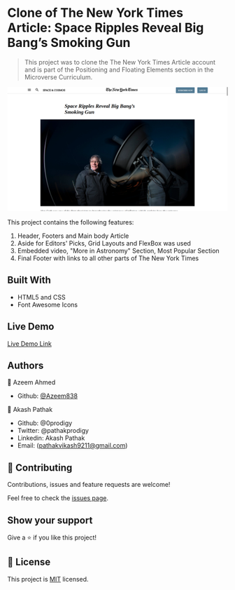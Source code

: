 # Clone of The New York Times Article: Space Ripples Reveal Big Bang’s Smoking Gun

> This project was to clone the The New York Times Article account and is part of the Positioning and Floating Elements section in the Microverse Curriculum.

![screenshot](./images/nyt.png)

This project contains the following features:

1. Header, Footers and Main body Article
2. Aside for Editors' Picks, Grid Layouts and FlexBox was used 
3. Embedded video, "More in Astronomy" Section, Most Popular Section
4. Final Footer with links to all other parts of The New York Times

## Built With

- HTML5 and CSS
- Font Awesome Icons

## Live Demo

[Live Demo Link](https://rawcdn.githack.com/0prodigy/the-new-york-times/9369aa16b20a4e817f47bbd0a6dad0fea1bff21b/index.html)

## Authors

👤 Azeem Ahmed

- Github: [@Azeem838](https://github.com/Azeem838)

👤 Akash Pathak

- Github: @0prodigy
- Twitter: @pathakprodigy
- Linkedin: Akash Pathak
- Email: (pathakvikash9211@gmail.com)

## 🤝 Contributing

Contributions, issues and feature requests are welcome!

Feel free to check the [issues page](https://github.com/0prodigy/the-new-york-times/issues).

## Show your support

Give a ⭐️ if you like this project!

## 📝 License

This project is [MIT](lic.url) licensed.
